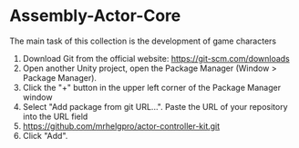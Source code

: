 # Assembly-Actor-Core
 The main task of this collection is the development of game characters
 
 1. Download Git from the official website: https://git-scm.com/downloads
 2. Open another Unity project, open the Package Manager (Window > Package Manager). 
 3. Click the "+" button in the upper left corner of the Package Manager window
 4. Select "Add package from git URL...". Paste the URL of your repository into the URL field 
 5. https://github.com/mrhelgpro/actor-controller-kit.git
 6. Click "Add".